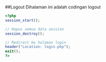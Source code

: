 ##Logout
Dihalaman ini adalah codingan logout
```php
<?php
session_start();

// Hapus semua data session
session_destroy();

// Redirect ke halaman login
header("Location: login.php");
exit();
?>
```
